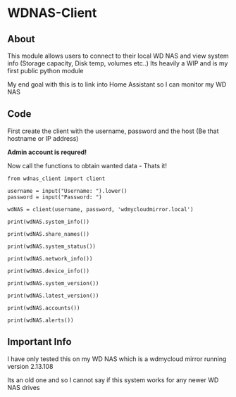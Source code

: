 # WDNAS-Client

## About
This module allows users to connect to their local WD NAS and view system info (Storage capacity, Disk temp, volumes etc..)
Its heavily a WIP and is my first public python module

My end goal with this is to link into Home Assistant so I can monitor my WD NAS

## Code

First create the client with the username, password and the host (Be that hostname or IP address)

__Admin account is requred!__

Now call the functions to obtain wanted data - Thats it!

```
from wdnas_client import client

username = input("Username: ").lower()
password = input("Password: ")

wdNAS = client(username, password, 'wdmycloudmirror.local')

print(wdNAS.system_info())

print(wdNAS.share_names())

print(wdNAS.system_status())

print(wdNAS.network_info())

print(wdNAS.device_info())

print(wdNAS.system_version())

print(wdNAS.latest_version())

print(wdNAS.accounts())

print(wdNAS.alerts())
```

## Important Info

I have only tested this on my WD NAS which is a wdmycloud mirror running version 2.13.108

Its an old one and so I cannot say if this system works for any newer WD NAS drives
